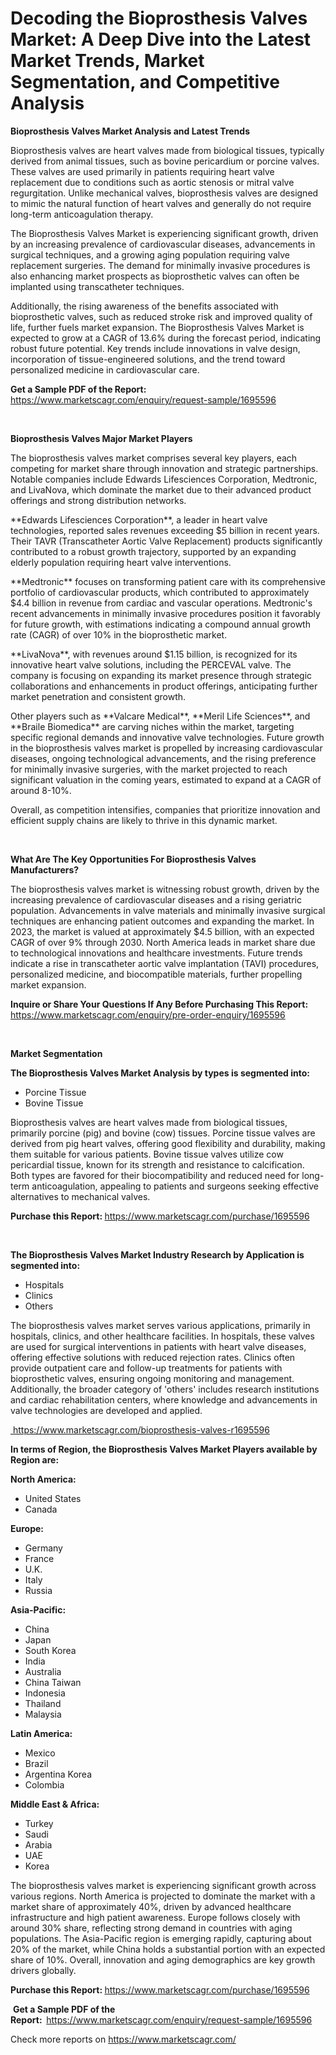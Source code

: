 <p><h1>Decoding the Bioprosthesis Valves Market: A Deep Dive into the Latest Market Trends, Market Segmentation, and Competitive Analysis</h1></p><p><strong>Bioprosthesis Valves Market Analysis and Latest Trends</strong></p>
<p><p>Bioprosthesis valves are heart valves made from biological tissues, typically derived from animal tissues, such as bovine pericardium or porcine valves. These valves are used primarily in patients requiring heart valve replacement due to conditions such as aortic stenosis or mitral valve regurgitation. Unlike mechanical valves, bioprosthesis valves are designed to mimic the natural function of heart valves and generally do not require long-term anticoagulation therapy.</p><p>The Bioprosthesis Valves Market is experiencing significant growth, driven by an increasing prevalence of cardiovascular diseases, advancements in surgical techniques, and a growing aging population requiring valve replacement surgeries. The demand for minimally invasive procedures is also enhancing market prospects as bioprosthetic valves can often be implanted using transcatheter techniques. </p><p>Additionally, the rising awareness of the benefits associated with bioprosthetic valves, such as reduced stroke risk and improved quality of life, further fuels market expansion. The Bioprosthesis Valves Market is expected to grow at a CAGR of 13.6% during the forecast period, indicating robust future potential. Key trends include innovations in valve design, incorporation of tissue-engineered solutions, and the trend toward personalized medicine in cardiovascular care.</p></p>
<p><strong>Get a Sample PDF of the Report:&nbsp;</strong> <a href="https://www.marketscagr.com/enquiry/request-sample/1695596?utm_campaign=1126&utm_medium=2&utm_source=Github&utm_content=ia&utm_term=08012025&utm_id=bioprosthesis-valves">https://www.marketscagr.com/enquiry/request-sample/1695596</a></p>
<p>&nbsp;</p>
<p><strong>Bioprosthesis Valves Major Market Players</strong></p>
<p><p>The bioprosthesis valves market comprises several key players, each competing for market share through innovation and strategic partnerships. Notable companies include Edwards Lifesciences Corporation, Medtronic, and LivaNova, which dominate the market due to their advanced product offerings and strong distribution networks.</p><p>**Edwards Lifesciences Corporation**, a leader in heart valve technologies, reported sales revenues exceeding $5 billion in recent years. Their TAVR (Transcatheter Aortic Valve Replacement) products significantly contributed to a robust growth trajectory, supported by an expanding elderly population requiring heart valve interventions.</p><p>**Medtronic** focuses on transforming patient care with its comprehensive portfolio of cardiovascular products, which contributed to approximately $4.4 billion in revenue from cardiac and vascular operations. Medtronic's recent advancements in minimally invasive procedures position it favorably for future growth, with estimations indicating a compound annual growth rate (CAGR) of over 10% in the bioprosthetic market.</p><p>**LivaNova**, with revenues around $1.15 billion, is recognized for its innovative heart valve solutions, including the PERCEVAL valve. The company is focusing on expanding its market presence through strategic collaborations and enhancements in product offerings, anticipating further market penetration and consistent growth.</p><p>Other players such as **Valcare Medical**, **Meril Life Sciences**, and **Braile Biomedica** are carving niches within the market, targeting specific regional demands and innovative valve technologies. Future growth in the bioprosthesis valves market is propelled by increasing cardiovascular diseases, ongoing technological advancements, and the rising preference for minimally invasive surgeries, with the market projected to reach significant valuation in the coming years, estimated to expand at a CAGR of around 8-10%. </p><p>Overall, as competition intensifies, companies that prioritize innovation and efficient supply chains are likely to thrive in this dynamic market.</p></p>
<p>&nbsp;</p>
<p><strong>What Are The Key Opportunities For Bioprosthesis Valves Manufacturers?</strong></p>
<p><p>The bioprosthesis valves market is witnessing robust growth, driven by the increasing prevalence of cardiovascular diseases and a rising geriatric population. Advancements in valve materials and minimally invasive surgical techniques are enhancing patient outcomes and expanding the market. In 2023, the market is valued at approximately $4.5 billion, with an expected CAGR of over 9% through 2030. North America leads in market share due to technological innovations and healthcare investments. Future trends indicate a rise in transcatheter aortic valve implantation (TAVI) procedures, personalized medicine, and biocompatible materials, further propelling market expansion.</p></p>
<p><strong>Inquire or Share Your Questions If Any Before Purchasing This Report:</strong> <a href="https://www.marketscagr.com/enquiry/pre-order-enquiry/1695596?utm_campaign=1126&utm_medium=2&utm_source=Github&utm_content=ia&utm_term=08012025&utm_id=bioprosthesis-valves">https://www.marketscagr.com/enquiry/pre-order-enquiry/1695596</a></p>
<p>&nbsp;</p>
<p><strong>Market Segmentation</strong></p>
<p><strong>The Bioprosthesis Valves Market Analysis by types is segmented into:</strong></p>
<p><ul><li>Porcine Tissue</li><li>Bovine Tissue</li></ul></p>
<p><p>Bioprosthesis valves are heart valves made from biological tissues, primarily porcine (pig) and bovine (cow) tissues. Porcine tissue valves are derived from pig heart valves, offering good flexibility and durability, making them suitable for various patients. Bovine tissue valves utilize cow pericardial tissue, known for its strength and resistance to calcification. Both types are favored for their biocompatibility and reduced need for long-term anticoagulation, appealing to patients and surgeons seeking effective alternatives to mechanical valves.</p></p>
<p><strong>Purchase this Report:&nbsp;</strong><a href="https://www.marketscagr.com/purchase/1695596?utm_campaign=1126&utm_medium=2&utm_source=Github&utm_content=ia&utm_term=08012025&utm_id=bioprosthesis-valves">https://www.marketscagr.com/purchase/1695596</a></p>
<p>&nbsp;</p>
<p><strong>The Bioprosthesis Valves Market Industry Research by Application is segmented into:</strong></p>
<p><ul><li>Hospitals</li><li>Clinics</li><li>Others</li></ul></p>
<p><p>The bioprosthesis valves market serves various applications, primarily in hospitals, clinics, and other healthcare facilities. In hospitals, these valves are used for surgical interventions in patients with heart valve diseases, offering effective solutions with reduced rejection rates. Clinics often provide outpatient care and follow-up treatments for patients with bioprosthetic valves, ensuring ongoing monitoring and management. Additionally, the broader category of 'others' includes research institutions and cardiac rehabilitation centers, where knowledge and advancements in valve technologies are developed and applied.</p></p>
<p><a href="https://www.marketscagr.com/bioprosthesis-valves-r1695596?utm_campaign=1126&utm_medium=2&utm_source=Github&utm_content=ia&utm_term=08012025&utm_id=bioprosthesis-valves">&nbsp;https://www.marketscagr.com/bioprosthesis-valves-r1695596</a></p>
<p><strong>In terms of Region, the Bioprosthesis Valves Market Players available by Region are:</strong></p>
<p>
    <p> <strong> North America: </strong>
        <ul>
            <li>United States</li>
            <li>Canada</li>
        </ul>
        </p> 
    <p> <strong> Europe: </strong>
        <ul>
            <li>Germany</li>
            <li>France</li>
            <li>U.K.</li>
            <li>Italy</li>
            <li>Russia</li>
        </ul>
        </p> 
    <p> <strong> Asia-Pacific: </strong>
        <ul>
            <li>China</li>
            <li>Japan</li>
            <li>South Korea</li>
            <li>India</li>
            <li>Australia</li>
            <li>China Taiwan</li>
            <li>Indonesia</li>
            <li>Thailand</li>
            <li>Malaysia</li>
        </ul>
        </p> 
    <p> <strong> Latin America: </strong>
        <ul>
            <li>Mexico</li>
            <li>Brazil</li>
            <li>Argentina Korea</li>
            <li>Colombia</li>
        </ul>
        </p> 
    <p> <strong> Middle East & Africa: </strong>
        <ul>
            <li>Turkey</li>
            <li>Saudi</li>
            <li>Arabia</li>
            <li>UAE</li>
            <li>Korea</li>
        </ul>
    </p>
    </p>
<p><p>The bioprosthesis valves market is experiencing significant growth across various regions. North America is projected to dominate the market with a market share of approximately 40%, driven by advanced healthcare infrastructure and high patient awareness. Europe follows closely with around 30% share, reflecting strong demand in countries with aging populations. The Asia-Pacific region is emerging rapidly, capturing about 20% of the market, while China holds a substantial portion with an expected share of 10%. Overall, innovation and aging demographics are key growth drivers globally.</p></p>
<p><strong>Purchase this Report: </strong><a href="https://www.marketscagr.com/purchase/1695596?utm_campaign=1126&utm_medium=2&utm_source=Github&utm_content=ia&utm_term=08012025&utm_id=bioprosthesis-valves">https://www.marketscagr.com/purchase/1695596</a></p>
<p>&nbsp;<strong>Get a Sample PDF of the Report:&nbsp;&nbsp;</strong><a href="https://www.marketscagr.com/enquiry/request-sample/1695596?utm_campaign=1126&utm_medium=2&utm_source=Github&utm_content=ia&utm_term=08012025&utm_id=bioprosthesis-valves">https://www.marketscagr.com/enquiry/request-sample/1695596</a></p>
<p><strong></strong></p>
<p>Check more reports on <a href="https://www.marketscagr.com/?utm_campaign=1126&utm_medium=2&utm_source=Github&utm_content=ia&utm_term=08012025&utm_id=bioprosthesis-valves">https://www.marketscagr.com/</a></p>